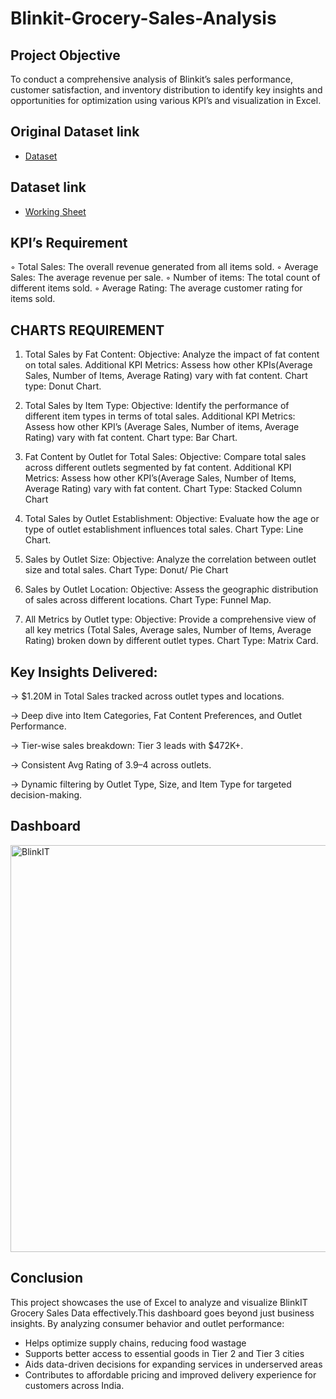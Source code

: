 # Blinkit-Grocery-Sales-Analysis
## Project Objective
To conduct a comprehensive analysis of Blinkit’s sales performance, customer satisfaction, and inventory distribution to identify key insights and opportunities for optimization using various KPI’s and visualization in Excel. 

## Original Dataset link
-  <a href= "https://github.com/PRAGATI51115/Blinkit-Grocery-Sales-Analysis/blob/main/BlinkIT%20Grocery%20Data%20Excel%20(1).xlsx"> Dataset</a>
## Dataset link
-  <a href= "https://github.com/PRAGATI51115/Blinkit-Grocery-Sales-Analysis/blob/main/BlinkIT%20Sales%20Data.xlsx"> Working Sheet</a>

## KPI’s Requirement
◦ Total Sales: The overall revenue generated from all items sold.
◦ Average Sales: The average revenue per sale.
◦ Number of items: The total count of different items sold.
◦ Average Rating: The average customer rating for items sold. 

## CHARTS REQUIREMENT
1. Total Sales by Fat Content:
Objective: Analyze the impact of fat content on total sales.
Additional KPI Metrics: Assess how other KPIs(Average Sales, Number of Items, Average Rating) vary with fat content.
Chart type: Donut Chart.

2. Total Sales by Item Type:
Objective: Identify the performance of different item types in terms of total sales.
Additional KPI Metrics: Assess how other KPI’s (Average Sales, Number of items, Average Rating) vary with fat content.
Chart type: Bar Chart.

3. Fat Content by Outlet for Total Sales:
Objective: Compare total sales across different outlets segmented by fat content.
Additional KPI Metrics: Assess how other KPI’s(Average Sales, Number of Items, Average Rating) vary with fat content.
Chart Type: Stacked Column Chart

4. Total Sales by Outlet Establishment:
Objective: Evaluate how the age or type of outlet establishment influences total sales.
Chart Type: Line Chart.

5. Sales by Outlet Size:
Objective: Analyze the correlation between outlet size and total sales.
Chart Type: Donut/ Pie Chart

6. Sales by Outlet Location:
Objective: Assess the geographic distribution of sales across different locations.
Chart Type: Funnel Map.

7. All Metrics by Outlet type:
Objective: Provide a comprehensive view of all key metrics (Total Sales, Average sales, Number of Items, Average Rating) broken down by different outlet types.
Chart Type: Matrix Card.

## Key Insights Delivered:
-> $1.20M in Total Sales tracked across outlet types and locations.

-> Deep dive into Item Categories, Fat Content Preferences, and Outlet Performance.

-> Tier-wise sales breakdown: Tier 3 leads with $472K+.

-> Consistent Avg Rating of 3.9–4 across outlets.

-> Dynamic filtering by Outlet Type, Size, and Item Type for targeted decision-making.

## Dashboard
<img width="651" alt="BlinkIT" src="https://github.com/user-attachments/assets/92d5fc1f-4dbf-4346-ad11-3c96e6eb0eed" />

## Conclusion
This project showcases the use of Excel to analyze and visualize BlinkIT Grocery Sales Data effectively.This dashboard goes beyond just business insights. By analyzing consumer behavior and outlet performance:
* Helps optimize supply chains, reducing food wastage 
* Supports better access to essential goods in Tier 2 and Tier 3 cities 
* Aids data-driven decisions for expanding services in underserved areas 
* Contributes to affordable pricing and improved delivery experience for customers across India.


